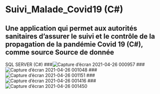 # Suivi_Malade_Covid19 (C#)
## Une application qui permet aux autorités sanitaires d’assurer le suivi et le contrôle de la propagation de la pandémie Covid 19 (C#), comme source Source de donnée
SQL SERVER (C#)
###![Capture d’écran 2021-04-26 000957](https://user-images.githubusercontent.com/63782686/116015481-eec93b00-a628-11eb-9d1c-560d377b6f05.png)
###![Capture d’écran 2021-04-26 001048](https://user-images.githubusercontent.com/63782686/116015503-fc7ec080-a628-11eb-88a3-70eee170741b.png)
###![Capture d’écran 2021-04-26 001151](https://user-images.githubusercontent.com/63782686/116015507-0274a180-a629-11eb-9301-32b88ce23155.png)
###![Capture d’écran 2021-04-26 001416](https://user-images.githubusercontent.com/63782686/116015527-13251780-a629-11eb-9844-9c625692c3ad.png)
###![Capture d’écran 2021-04-26 001450](https://user-images.githubusercontent.com/63782686/116015535-1cae7f80-a629-11eb-8faf-9a972e666524.png)
